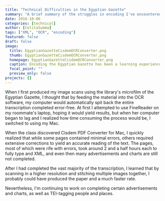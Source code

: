 ```yaml
---
title: "Technical Difficulties in the Egyptian Gazette"
summary: "A brief summary of the struggles in encoding I've encountered."
date: 2016-10-06
categories: [technical]
author: [CelitaSumma]
tags: ["XML", "OCR", "encoding"]
featured: false
draft: false
image:
  title: EgyptianGazetteCisdemOCRConverter.png
  thumb: EgyptianGazetteCisdemOCRConverter.png
  homepage: EgyptianGazetteCisdemOCRConverter.png
  caption: Encoding the Egyptian Gazette has been a learning experience filled with obstacles.
  focal_point: ""
  preview_only: false
projects: []
---
```

When I first produced my image scans using the library's microfilm
of the Egyptian Gazette, I thought that by feeding the material into
the OCR software, my computer would automatically spit back the
entire transcription completed error-free. At first I attempted to use
FineReader on my roommate's laptop, hoping it would yield results, but
when her computer began to lag and I realized how time consuming the
process would be, I switched to using my Mac.

When the class discovered Cisdem PDF Converter for Mac, I quickly
realized that while some pages contained minimal errors, others required
extensive corrections to yield an accurate reading of the text.
The pages, most of which were rife with errors, took around 2 and a half
hours each to fully type and XML, and even then many advertisements and
charts are still not completed.

After I had completed the vast majority of the transcription, I learned
that by scanning in a higher resolution and stitching multiple images
together, I probably could have produced the paper and a much faster rate.

Nevertheless, I'm continuing to work on completing certain advertisements
and charts, as well as TEI-tagging people and places.
